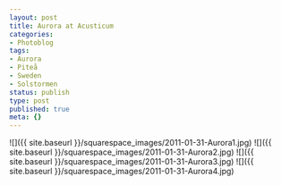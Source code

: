 ```yaml
---
layout: post
title: Aurora at Acusticum
categories:
- Photoblog
tags:
- Aurora
- Piteå
- Sweden
- Solstormen
status: publish
type: post
published: true
meta: {}
---
```


![]({{ site.baseurl }}/squarespace_images/2011-01-31-Aurora1.jpg)
![]({{ site.baseurl }}/squarespace_images/2011-01-31-Aurora2.jpg)
![]({{ site.baseurl }}/squarespace_images/2011-01-31-Aurora3.jpg)
![]({{ site.baseurl }}/squarespace_images/2011-01-31-Aurora4.jpg)